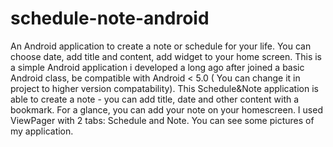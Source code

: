# schedule-note-android
An Android application to create a note or schedule for your life. You can choose date, add title and content, add widget to your home screen.
This is a simple Android application i developed a long ago after joined a basic Android class, be compatible with Android < 5.0 ( You can change it in project to higher version compatability).
This Schedule&Note application is able to create a note - you can add title, date and other content with a bookmark.
For a glance, you can add your note on your homescreen.
I used ViewPager with 2 tabs: Schedule and Note.
You can see some pictures of my application.
